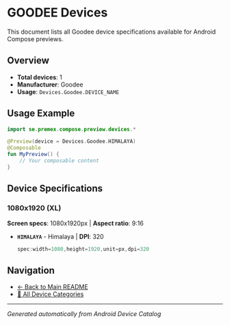 # GOODEE Devices

This document lists all Goodee device specifications available for Android Compose previews.

## Overview

- **Total devices**: 1
- **Manufacturer**: Goodee
- **Usage**: `Devices.Goodee.DEVICE_NAME`

## Usage Example

```kotlin
import se.premex.compose.preview.devices.*

@Preview(device = Devices.Goodee.HIMALAYA)
@Composable
fun MyPreview() {
    // Your composable content
}
```

## Device Specifications

### 1080x1920 (XL)

**Screen specs**: 1080x1920px | **Aspect ratio**: 9:16

- **`HIMALAYA`** - Himalaya | **DPI**: 320
  ```kotlin
  spec:width=1080,height=1920,unit=px,dpi=320
  ```

## Navigation

- [← Back to Main README](../../README.md)
- [📱 All Device Categories](../README.md)

---
*Generated automatically from Android Device Catalog*
